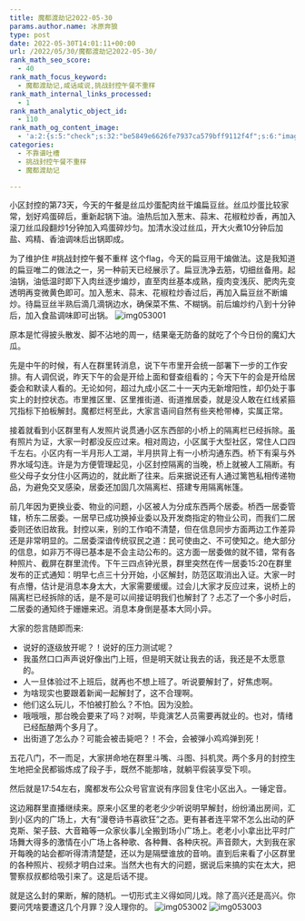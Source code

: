 ```yaml
---
title: 魔都渡劫记2022-05-30
params.author.name: 冰原奔狼
type: post
date: 2022-05-30T14:01:11+00:00
url: /2022/05/30/魔都渡劫记2022-05-30/
rank_math_seo_score:
  - 40
rank_math_focus_keyword:
  - 魔都渡劫记,咸话咸说,挑战封控午餐不重样
rank_math_internal_links_processed:
  - 1
rank_math_analytic_object_id:
  - 110
rank_math_og_content_image:
  - 'a:2:{s:5:"check";s:32:"be5849e6626fe7937ca579bff9112f4f";s:6:"images";a:0:{}}'
categories:
  - 不靠谱吐槽
  - 挑战封控午餐不重样
  - 魔都渡劫记

---
```

小区封控的第73天，今天的午餐是丝瓜炒蛋配肉丝干煸扁豆丝。丝瓜炒蛋比较家常，划好鸡蛋碎后，重新起锅下油。油热后加入葱末、蒜末、花椒粒炒香，再加入滚刀丝瓜段翻炒1分钟加入鸡蛋碎炒匀。加清水没过丝瓜，开大火煮10分钟后加盐、鸡精、香油调味后出锅即成。

为了维护住 #挑战封控午餐不重样 这个flag，今天的扁豆用干煸做法。这是我知道的扁豆唯二的做法之一，另一种前天已经展示了。扁豆洗净去筋，切细丝备用。起油锅，油低温时即下入肉丝逐步煸炒，直至肉丝基本成熟，瘦肉变浅灰、肥肉先变透明再变微黄色即可。加入葱末、蒜末、花椒粒炒香过后，再加入扁豆丝不断煸炒。待扁豆丝半熟后滴几滴锅边水，确保菜不焦、不糊锅。前后煸炒约八到十分钟后，加入食盐调味即可出锅。
<img decoding="async" src="https://i0.wp.com/s2.loli.net/2022/05/30/CfLFMk6WaJlVgBG.jpg?w=640&#038;ssl=1" alt="img053001" data-recalc-dims="1" />

原本是忙得披头散发、脚不沾地的周一，结果毫无防备的就吃了个今日份的魔幻大瓜。

先是中午的时候，有人在群里转消息，说下午市里开会统一部署下一步的工作安排。有人调侃说，昨天下午的会是开给上面和督查组看的；今天下午的会是开给居委会和默读人看的。无论如何，超过九成小区二十一天内无新增阳性，却仍处于事实上的封控状态。市里推区里、区里推街道、街道推居委，就是没人敢在红线紧箍咒指标下拍板解封。魔都烂柯至此，大家言语间自然有些夹枪带棒，实属正常。

接着就看到小区群里有人发照片说贯通小区东西部的小桥上的隔离栏已经拆除。虽有照片为证，大家一时都没反应过来。相对周边，小区属于大型社区，常住人口四千左右。小区内有一半月形人工湖，半月拱背上有一小桥沟通东西。桥下有渠与外界水域勾连。许是为方便管理起见，小区封控隔离的当晚，桥上就被人工隔断。有些父母子女分住小区两边的，就此断了往来。后来据说还有人通过篱笆私相传递物品，为避免交叉感染，居委还加固几次隔离栏、搭建专用隔离帐篷。

前几年因为更换业委、物业的问题，小区被人为分成东西两个居委。桥西一居委管辖，桥东二居委。一居早已成功换掉业委以及开发商指定的物业公司，而我们二居委则还依旧故我。封控以来，别的工作咱不清楚，但在信息同步方面两边工作差异还是非常明显的。二居委深谙传统驭民之道：民可使由之、不可使知之。绝大部分的信息，如非万不得已基本是不会主动公布的。这方面一居委做的就不错，常有各种照片、截屏在群里流传。下午三四点钟光景，群里突然在传一居委15:20在群里发布的正式通知：明早七点三十分开始，小区解封，防范区取消出入证。大家一时有点懵，估计是消息本身太大，大家需要缓缓。过会儿大家才反应过来，说桥上的隔离栏已经拆除的话，是不是可以间接证明我们也解封了？忐忑了一个多小时后，二居委的通知终于姗姗来迟。消息本身倒是基本大同小异。

大家的怨言随即而来:

  * 说好的逐级放开呢？！说好的压力测试呢？
  * 我虽然口口声声说好像出门上班，但是明天就让我去的话，我还是不太愿意的。
  * 人一旦体验过不上班后，就再也不想上班了。听说要解封了，好焦虑啊。
  * 为啥现实也要跟着新闻一起解封了，这不合理啊。
  * 他们这么玩儿，不怕被打脸么？不怕。因为没脸。
  * 哦哦哦，那台晚会要来了吗？对啊，毕竟演艺人员需要再就业的。也对，情绪已经酝酿两个多月了。
  * 出街道了怎么办？可能会被击毙吧？！不会，会被弹小鸡鸡弹到死！

五花八门，不一而足，大家拼命地在群里斗嘴、斗图、抖机灵。两个多月的封控生生地把全民都锻炼成了段子手，既然不能那啥，就躺平假装享受下呗。

然后就是17:54左右，魔都发布公众号官宣说有序回复住宅小区出入。一锤定音。

这边厢群里直播继续来。原来小区里的老老少少听说明早解封，纷纷涌出房间，汇到小区内的广场上，大有“漫卷诗书喜欲狂”之态。更有甚者连平常不怎么出动的萨克斯、架子鼓、大音箱等一众家伙事儿全搬到场小广场上。老老小小拿出比平时广场舞大得多的激情在小广场上各种歌、各种舞、各种庆祝。声音颇大，大到我在家开每晚的站会都听得清清楚楚，还以为是隔壁谁放的音响。直到后来看了小区群里的各种照片、视频才明白过来。当然大也有大的问题，据说后来搞的实在太大，把警察叔叔都给吸引来了。这是后话不提。

就是这么封的果断，解的随机。一切形式主义得如同儿戏。除了高兴还是高兴。你要问凭啥要遭这几个月罪？没人理你的。
<img decoding="async" src="https://i0.wp.com/s2.loli.net/2022/05/30/ms8PUN2GQM5X6ny.jpg?w=640&#038;ssl=1" alt="img053002" data-recalc-dims="1" />
<img decoding="async" src="https://i0.wp.com/s2.loli.net/2022/05/30/1eiRAaq9IdgQHro.jpg?w=640&#038;ssl=1" alt="img053003" data-recalc-dims="1" />
